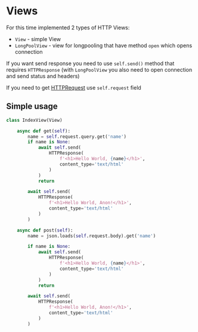 # Views

For this time implemented 2 types of HTTP Views:
- `View` - simple View
- `LongPoolView` - view for longpooling that have method `open` which opens connection

If you want send response you need to use `self.send()` method that requires `HTTPResponse` (with `LongPoolView` you also need to open connection and send status and headers)

If you need to get [HTTPRequest](../request/README.md) use `self.request` field

## Simple usage

```python
class IndexView(View)

    async def get(self):
        name = self.request.query.get('name')
        if name is None:
            await self.send(
                HTTPResponse(
                    f'<h1>Hello World, {name}</h1>',
                    content_type='text/html'
                )
            )
            return

        await self.send(
            HTTPResponse(
                f'<h1>Hello World, Anon!</h1>',
                content_type='text/html'
            )
        )

    async def post(self):
        name = json.loads(self.request.body).get('name')

        if name is None:
            await self.send(
                HTTPResponse(
                    f'<h1>Hello World, {name}</h1>',
                    content_type='text/html'
                )
            )
            return

        await self.send(
            HTTPResponse(
                f'<h1>Hello World, Anon!</h1>',
                content_type='text/html'
            )
        )
```